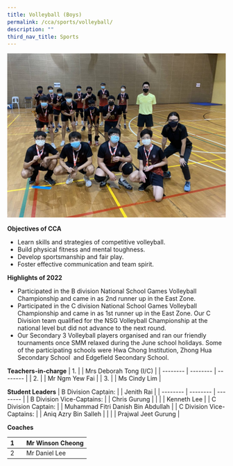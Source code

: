 ```yaml
---
title: Volleyball (Boys)
permalink: /cca/sports/volleyball/
description: ""
third_nav_title: Sports
---
```

![](/images/IMG_8246-1024x768.jpg)



**Objectives of CCA**

*   Learn skills and strategies of competitive volleyball.
*   Build physical fitness and mental toughness.
*   Develop sportsmanship and fair play.
*   Foster effective communication and team spirit.

**Highlights of 2022**

*   Participated in the B division National School Games Volleyball Championship and came in as 2nd runner up in the East Zone.
*   Participated in the C division National School Games Volleyball Championship and came in as 1st runner up in the East Zone. Our C Division team qualified for the NSG Volleyball Championship at the national level but did not advance to the next round.
*   Our Secondary 3 Volleyball players organised and ran our friendly tournaments once SMM relaxed during the June school holidays. Some of the participating schools were Hwa Chong Institution, Zhong Hua Secondary School  and Edgefield Secondary School.


**Teachers-in-charge**
| 1. |  | Mrs Deborah Tong (I/C)  |
| -------- | -------- | -------- |
| 2.     |      | Mr Ngm Yew Fai     |
| 3.     |      | Ms Cindy Lim     |


**Student Leaders**
| B Division Captain: |  | Jenith Rai |
| -------- | -------- | -------- |
| B Division Vice-Captains:    |      | Chris Gurung     |
|    |      | Kenneth Lee     |
|  C Division Captain:  |      | Muhammad Fitri Danish Bin Abdullah     |
|  C Division Vice-Captains:  |      | Aniq Azry Bin Salleh     |
|    |      | Prajwal Jeet Gurung     |


**Coaches**


| 1 |  | Mr Winson Cheong |
| -------- | -------- | -------- |
| 2    |     |  Mr Daniel Lee     |